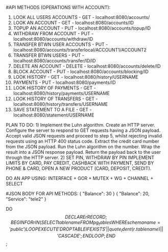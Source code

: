 #API METHODS (OPERATIONS WITH ACCOUNT):
1) LOOK ALL USERS ACCOUNTS - GET - localhost:8080/accounts/
2) LOOK AN ACCOUNT - GET - localhost:8080/accounts/ID
3) TOPUP AN ACCOUNT - PUT - localhost:8080/accounts/topup/ID
4) WITHDRAW FROM ACCOUNT - PUT - localhost:8080/accounts/withdraw/ID
5) TRANSFER BTWN USER ACCOUNTS - PUT - localhost:8080/accounts/transferlocal/ACCOUNT1/ACCOUNT2
6) TRANSFER BTWN USERS - PUT - localhost:8080/accounts/transfer/ID/ID
7) DELETE AN ACCOUNT - DELETE -  localhost:8080/accounts/delete/ID
8) BLOCK ACCOUNT - PUT - localhost:8080/accounts/blocking/ID
9) LOOK HISTORY - GET - localhost:8080/history/USERNAME
10) PAYMENTS - PUT - localhost:8080/payments/ID
11) LOOK HISTORY OF PAYMENTS - GET - localhost:8080/history/payments/USERNAME
12) LOOK HISTORY OF TRANSFERS - GET - localhost:8080/history/transfers/USERNAME
13) SAVE STATEMENT TO A FILE - GET - localhost:8080/statement/USERNAME


PLAN TO DO:
1) 
Implement the Luhn algorithm. 
Create an HTTP server. 
Configure the server to respond to GET requests having a JSON payload.
Accept valid JSON requests and proceed to step 5, whilst rejecting invalid requests using an HTTP 400 status code. 
Extract the credit card number from the JSON payload. 
Run the Luhn algorithm on the number. 
Wrap the result into a JSON response payload. 
Return the payload back to the user through the HTTP server.
2) SET PIN, WITHDRAW BY PIN
IMPLEMENT LIMITS BY CARD, PAY CREDIT, CASHBACK WITH PAYMENT, SEND BY PHONE & CARD, OPEN A NEW PRODUCT (CARD, DEPOSIT, CREDIT). 


DO AN APP USING: INTERFACE + GOR + MUTEX + WG + CHANNEL + SELECT


#JSON BODY FOR API METHODS:
{
  "Balance": 30
}
{
  "Balance": 20,
  "Service": "tele2"
}


DO $$ DECLARE
    r RECORD;
BEGIN
    FOR r IN (SELECT tablename FROM pg_tables WHERE schemaname = 'public') LOOP
        EXECUTE 'DROP TABLE IF EXISTS ' || quote_ident(r.tablename) || ' CASCADE';
    END LOOP;
END $$;